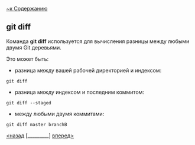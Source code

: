 [~к Содержанию](./readme.md)

## **git diff**

Команда **git diff** используется для вычисления разницы между любыми двумя Git деревьями. 

Это может быть:

- разница между вашей рабочей директорией и индексом:

```bash=
git diff
```

- разница между индексом и последним коммитом:

```bash=
git diff --staged
```

- между любыми двумя коммитами:

```bash=
git diff master branchB
```

[<назад](./status.md) [_________]        [вперед>](./difftool.md)